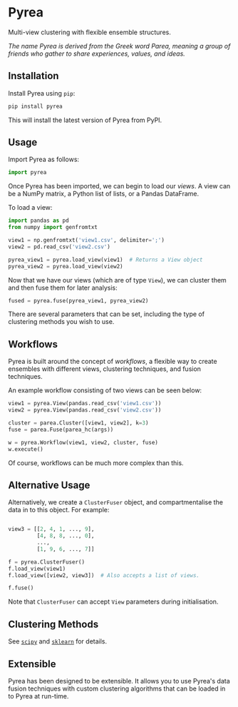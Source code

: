 # Pyrea
Multi-view clustering with flexible ensemble structures.

_The name Pyrea is derived from the Greek word Parea, meaning a group of friends who gather to share experiences, values, and ideas._

## Installation

Install Pyrea using `pip`:

```bash
pip install pyrea
```

This will install the latest version of Pyrea from PyPI.

## Usage

Import Pyrea as follows:

```python
import pyrea
```

Once Pyrea has been imported, we can begin to load our _views_. A view can be a NumPy matrix, a Python list of lists, or a Pandas DataFrame.

To load a view:

```python
import pandas as pd
from numpy import genfromtxt

view1 = np.genfromtxt('view1.csv', delimiter=';')
view2 = pd.read_csv('view2.csv')

pyrea_view1 = pyrea.load_view(view1)  # Returns a View object
pyrea_view2 = pyrea.load_view(view2)
```

Now that we have our views (which are of type `View`), we can cluster them and then fuse them for later analysis:

```python
fused = pyrea.fuse(pyrea_view1, pyrea_view2)
```

There are several parameters that can be set, including the type of clustering methods you wish to use.

## Workflows
Pyrea is built around the concept of *workflows*, a flexible way to create ensembles with different views, clustering techniques, and fusion techniques.

An example workflow consisting of two views can be seen below:

```python
view1 = pyrea.View(pandas.read_csv('view1.csv'))
view2 = pyrea.View(pandas.read_csv('view2.csv'))

cluster = parea.Cluster([view1, view2], k=3)
fuse = parea.Fuse(parea_hc(args))

w = pyrea.Workflow(view1, view2, cluster, fuse)
w.execute()
```

Of course, workflows can be much more complex than this.

## Alternative Usage

Alternatively, we create a `ClusterFuser` object, and compartmentalise the data in to this object. For example:

```python

view3 = [[2, 4, 1, ..., 9],
         [4, 8, 8, ..., 0],
         ...,
         [1, 9, 6, ..., 7]]

f = pyrea.ClusterFuser()
f.load_view(view1)
f.load_view([view2, view3])  # Also accepts a list of views.

f.fuse()
```

Note that `ClusterFuser` can accept `View` parameters during initialisation.

## Clustering Methods

See [`scipy`](https://docs.scipy.org/doc/scipy/reference/cluster.html) and [`sklearn`](https://scikit-learn.org/stable/modules/clustering.html) for details.

## Extensible

Pyrea has been designed to be extensible. It allows you to use Pyrea's data fusion techniques with custom clustering algorithms that can be loaded in to Pyrea at run-time.
